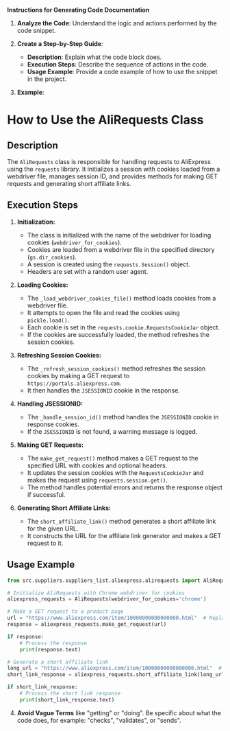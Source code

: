 **Instructions for Generating Code Documentation**

1. **Analyze the Code**: Understand the logic and actions performed by the code snippet.

2. **Create a Step-by-Step Guide**:
    - **Description**: Explain what the code block does.
    - **Execution Steps**: Describe the sequence of actions in the code.
    - **Usage Example**: Provide a code example of how to use the snippet in the project.

3. **Example**:

How to Use the AliRequests Class
=========================================================================================

Description
-------------------------
The `AliRequests` class is responsible for handling requests to AliExpress using the `requests` library. It initializes a session with cookies loaded from a webdriver file, manages session ID, and provides methods for making GET requests and generating short affiliate links.

Execution Steps
-------------------------
1. **Initialization:**
   - The class is initialized with the name of the webdriver for loading cookies (`webdriver_for_cookies`).
   - Cookies are loaded from a webdriver file in the specified directory (`gs.dir_cookies`).
   - A session is created using the `requests.Session()` object.
   - Headers are set with a random user agent.

2. **Loading Cookies:**
   - The `_load_webdriver_cookies_file()` method loads cookies from a webdriver file.
   - It attempts to open the file and read the cookies using `pickle.load()`.
   - Each cookie is set in the `requests.cookie.RequestsCookieJar` object.
   - If the cookies are successfully loaded, the method refreshes the session cookies.

3. **Refreshing Session Cookies:**
   - The `_refresh_session_cookies()` method refreshes the session cookies by making a GET request to `https://portals.aliexpress.com`.
   - It then handles the `JSESSIONID` cookie in the response.

4. **Handling JSESSIONID:**
   - The `_handle_session_id()` method handles the `JSESSIONID` cookie in response cookies.
   - If the `JSESSIONID` is not found, a warning message is logged.

5. **Making GET Requests:**
   - The `make_get_request()` method makes a GET request to the specified URL with cookies and optional headers.
   - It updates the session cookies with the `RequestsCookieJar` and makes the request using `requests.session.get()`.
   - The method handles potential errors and returns the response object if successful.

6. **Generating Short Affiliate Links:**
   - The `short_affiliate_link()` method generates a short affiliate link for the given URL.
   - It constructs the URL for the affiliate link generator and makes a GET request to it.

Usage Example
-------------------------

```python
from src.suppliers.suppliers_list.aliexpress.alirequests import AliRequests

# Initialize AliRequests with Chrome webdriver for cookies
aliexpress_requests = AliRequests(webdriver_for_cookies='chrome')

# Make a GET request to a product page
url = "https://www.aliexpress.com/item/10000000000000000.html"  # Replace with actual product URL
response = aliexpress_requests.make_get_request(url)

if response:
    # Process the response
    print(response.text)

# Generate a short affiliate link
long_url = "https://www.aliexpress.com/item/10000000000000000.html"  # Replace with actual URL
short_link_response = aliexpress_requests.short_affiliate_link(long_url)

if short_link_response:
    # Process the short link response
    print(short_link_response.text)
```

4. **Avoid Vague Terms** like "getting" or "doing". Be specific about what the code does, for example: "checks", "validates", or "sends".